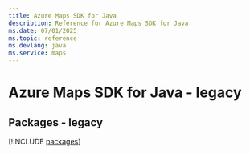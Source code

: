 ```yaml
---
title: Azure Maps SDK for Java
description: Reference for Azure Maps SDK for Java
ms.date: 07/01/2025
ms.topic: reference
ms.devlang: java
ms.service: maps
---
```

# Azure Maps SDK for Java - legacy
## Packages - legacy
[!INCLUDE [packages](maps-index.md)]